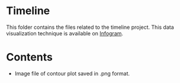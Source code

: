 # Timeline
This folder contains the files related to the timeline project. This data visualization technique is available on [Infogram](https://infogram.com/journey-through-middle-earth-1h984wvon5wyz2p).

# Contents
* Image file of contour plot saved in .png format.
